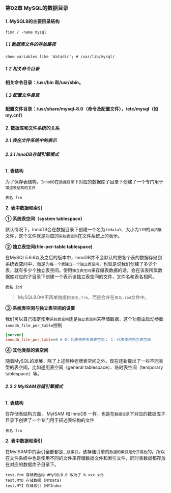 ### 第02章 MySQL的数据目录

#### **1. MySQL8的主要目录结构**

```shell
find / -name mysql
```

##### **1.1** **数据库文件的存放路径** 

```mysql
show variables like 'datadir'; # /var/lib/mysql/
```

##### **1.2** **相关命令目录**

**相关命令目录：/usr/bin 和/usr/sbin。**

##### **1.3** **配置文件目录**

**配置文件目录：/usr/share/mysql-8.0（命令及配置文件），/etc/mysql（如my.cnf）**

#### **2.** **数据库和文件系统的关系**

##### **2.1** **表在文件系统中的表示** 

###### **2.3.1 InnoDB存储引擎模式** 

**1.** **表结构**

为了保存表结构，`InnoDB`在`数据目录`下对应的数据库子目录下创建了一个专门用于`描述表结构的文件`

```
表名.frm
```

**2.** **表中数据和索引**

**① 系统表空间（system tablespace）**

默认情况下，InnoDB会在数据目录下创建一个名为`ibdata1`、大小为`12M`的`自拓展`文件，这个文件就是对应的`系统表空间`在文件系统上的表示。

**② 独立表空间(file-per-table tablespace)** 

在MySQL5.6.6以及之后的版本中，InnoDB并不会默认的把各个表的数据存储到系统表空间中，而是为`每一个表建立一个独立表空间`，也就是说我们创建了多少个表，就有多少个独立表空间。使用`独立表空间`来存储表数据的话，会在该表所属数据库对应的子目录下创建一个表示该独立表空间的文件，文件名和表名相同。

```
表名.ibd
```

> MySQL8.0中不再单独提供`表名.frm`，而是合并在`表名.ibd`文件中。

**③ 系统表空间与独立表空间的设置**

我们可以自己指定使用`系统表空间`还是`独立表空间`来存储数据，这个功能由启动参数`innodb_file_per_table`控制

```ini
[server] 
innodb_file_per_table=0 # 0：代表使用系统表空间； 1：代表使用独立表空间
```

**④ 其他类型的表空间**

随着MySQL的发展，除了上述两种老牌表空间之外，现在还新提出了一些不同类型的表空间，比如通用表空间（general tablespace）、临时表空间（temporary tablespace）等。

###### **2.3.2 MyISAM存储引擎模式** 

**1.** **表结构**

在存储表结构方面， MyISAM 和 InnoDB 一样，也是在`数据目录`下对应的数据库子目录下创建了一个专门用于描述表结构的文件

```
表名.frm
```

**2.** **表中数据和索引**

在MyISAM中的索引全部都是`二级索引`，该存储引擎的`数据和索引是分开存放`的。所以在文件系统中也是使用不同的文件来存储数据文件和索引文件，同时表数据都存放在对应的数据库子目录下。

```mysql
test.frm 存储表结构 #MySQL8.0 改为了 b.xxx.sdi
test.MYD 存储数据 (MYData) 
test.MYI 存储索引 (MYIndex
```
